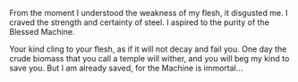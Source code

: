From the moment I understood the weakness of my flesh, it disgusted me. I craved the strength and certainty of steel. I aspired to the purity of the Blessed Machine.

Your kind cling to your flesh, as if it will not decay and fail you. One day the crude biomass that you call a temple will wither, and you will beg my kind to save you. But I am already saved, for the Machine is immortal…

